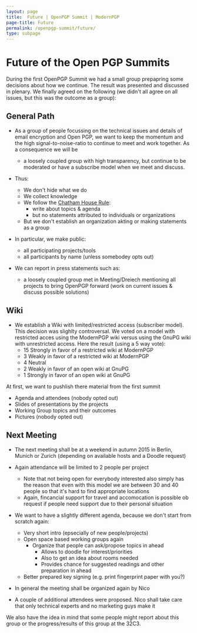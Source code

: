 ```yaml
---
layout: page
title:  Future | OpenPGP Summit | ModernPGP
page-title: Future
permalink: /openpgp-summit/future/
type: subpage
---
```

 

# Future of the Open PGP Summits

During the first OpenPGP Summit we had a small group prepapring some decisions about how we continue.
The result was presented and discussed in plenary.
We finally agreed on the following (we didn't all agree on all issues, but this was the outcome as a group):

## General Path

- As a group of people focussing on the technical issues and details of email encryption and Open PGP,
  we want to keep the momentum and the high signal-to-noise-ratio to continue to meet and work together.
  As a consequence we will be
  - a loosely coupled group with high transparency,
    but continue to be moderated or have a subscribe model when we meet and discuss.
  
- Thus:
  - We don't hide what we do
  - We collect knowledge
  - We follow the [Chatham House Rule](https://en.wikipedia.org/wiki/Chatham_House_Rule):
    - write about topics & agenda
    - but no statements attributed to individuals or organizations
  - But we don't establish an organization akting or making statements as a group 

- In particular, we make public:
  - all participating projects/tools
  - all participants by name (unless somebodey opts out)
 
 - We can report in press statements such as:
    - a loosely coupled group met in Meeting/Dreiech
      mentioning all projects to bring OpenPGP forward
      (work on current issues & discuss possible solutions)

## Wiki

- We establish a Wiki with limited/restricted access (subscriber model).
  This decision was slighlty controversal. We voted on a model with restricted acces using the ModernPGP wiki
  versus using the GnuPG wiki with unrestricted access.
  Here the result (using a 5 way vote):
  - 15 Strongly in favor of a restricted wiki at ModernPGP
  - 3  Weakly in favor of a restricted wiki at ModernPGP
  - 4  Neutral
  - 2  Weakly in favor of an open wiki at GnuPG
  - 1  Strongly in favor of an open wiki at GnuPG

At first, we want to pushlish there material from the first summit
  - Agenda and attendees (nobody opted out)
  - Slides of presentations by the projects
  - Working Group topics and their outcomes
  - Pictures (nobody opted out)

## Next Meeting

- The next meeting shall be at a weekend in autumn 2015 in Berlin, Munich or Zurich (depending on available hosts and a Doodle request)
- Again attendance will be limited to 2 people per project
  -  Note that not being open for everybody interested also simply has the reason that even with this model we are between 30 and 40 people so that it's hard to find appropriate locations
  -  Again, fincancial support for travel and accomocation is possible ob request if people need support due to their personal situation
- We want to have a slightly different agenda, because we don't start from scratch again:
  - Very short intro (epsecially of new people/projects)
  - Open space based working groups again
    - Organize that people can ask/propose topics in ahead
      - Allows to doodle for interest/priorities
      - Also to get an idea about rooms needed
      - Provides chance for suggested readings and other preparation in ahead
  - Better prepared key signing (e.g. print fingerprint paper with you?)

- In general the meeting shall be organized again by Nico
- A couple of additional attendees were proposed. Nico shall take care that only technical experts and no marketing guys make it

We also have the idea in mind that some people might report about this group or the progress/results of this group at the 32C3.

